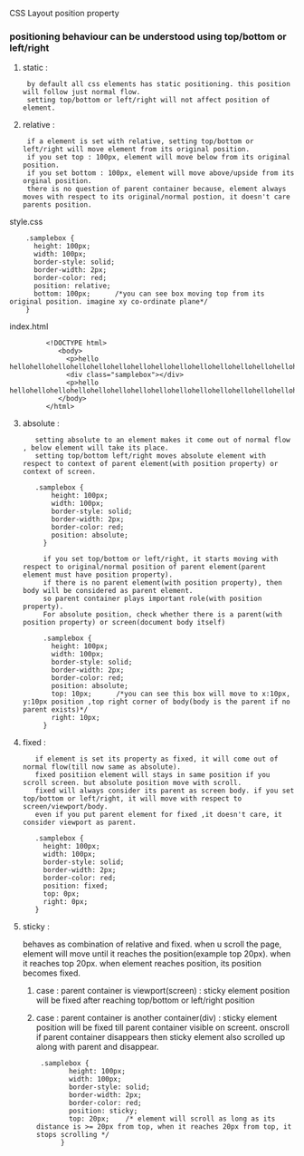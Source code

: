 CSS Layout position property

### positioning behaviour can be understood using top/bottom or left/right

1. static  : 

        by default all css elements has static positioning. this position will follow just normal flow. 
        setting top/bottom or left/right will not affect position of element. 
        
        
2. relative : 

        if a element is set with relative, setting top/bottom or left/right will move element from its original position. 
        if you set top : 100px, element will move below from its original position.
        if you set bottom : 100px, element will move above/upside from its orginal position.
        there is no question of parent container because, element always moves with respect to its original/normal postion, it doesn't care parents position.

style.css

        .samplebox {
          height: 100px;
          width: 100px;
          border-style: solid;
          border-width: 2px;
          border-color: red;
          position: relative;
          bottom: 100px;      /*you can see box moving top from its original position. imagine xy co-ordinate plane*/
        }
        
        
index.html
        
             <!DOCTYPE html>
                <body>
                  <p>hello hellohellohellohellohellohellohellohellohellohellohellohellohellohellohellohellohellohellohellohellohellohellohellohellohellohellohellohellohellohellohellohellohellohellohellohellohellohellohellohellohellohellohellohellohellohellohellohellohello</p>
                  <div class="samplebox"></div>
                  <p>hello hellohellohellohellohellohellohellohellohellohellohellohellohellohellohellohellohellohellohellohellohellohellohellohellohellohellohellohellohellohellohellohellohellohellohellohellohellohellohellohellohellohellohellohellohellohellohellohellohello</p>
                </body>
             </html>
        
        
3. absolute :

          setting absolute to an element makes it come out of normal flow , below element will take its place.
          setting top/bottom left/right moves absolute element with respect to context of parent element(with position property) or context of screen.
          
          .samplebox {
              height: 100px;
              width: 100px;
              border-style: solid;
              border-width: 2px;
              border-color: red;
              position: absolute;
            }
            
            if you set top/bottom or left/right, it starts moving with respect to original/normal position of parent element(parent element must have position property).
            if there is no parent element(with position property), then body will be considered as parent element.
            so parent container plays important role(with position property). 
            For absolute position, check whether there is a parent(with position property) or screen(document body itself)
            
            .samplebox {
              height: 100px;
              width: 100px;
              border-style: solid;
              border-width: 2px;
              border-color: red;
              position: absolute;
              top: 10px;      /*you can see this box will move to x:10px, y:10px position ,top right corner of body(body is the parent if no parent exists)*/
              right: 10px;
            }



4. fixed : 

          if element is set its property as fixed, it will come out of normal flow(till now same as absolute).
          fixed positiion element will stays in same position if you scroll screen. but absolute position move with scroll.
          fixed will always consider its parent as screen body. if you set top/bottom or left/right, it will move with respect to screen/viewport/body.
          even if you put parent element for fixed ,it doesn't care, it consider viewport as parent.

          .samplebox {
            height: 100px;
            width: 100px;
            border-style: solid;
            border-width: 2px;
            border-color: red;
            position: fixed;
            top: 0px;
            right: 0px;
          }


5. sticky : 
   
   behaves as combination of relative and fixed.
   when u scroll the page, element will move until it reaches the position(example top 20px). when it reaches top 20px. 
   when element reaches position, its position becomes fixed.
   
   1. case : parent container is viewport(screen) : sticky element position will be fixed after reaching top/bottom or left/right position
   2. case : parent container is another container(div) : sticky element position will be fixed till parent container visible on screent.
                onscroll if parent container disappears then sticky element also scrolled up along with parent and disappear.
   
   
           .samplebox {
                  height: 100px;
                  width: 100px;
                  border-style: solid;
                  border-width: 2px;
                  border-color: red;
                  position: sticky;
                  top: 20px;    /* element will scroll as long as its distance is >= 20px from top, when it reaches 20px from top, it stops scrolling */
                }
